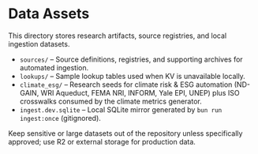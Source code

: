 # Data Assets

This directory stores research artifacts, source registries, and local ingestion datasets.

- `sources/` – Source definitions, registries, and supporting archives for automated ingestion.
- `lookups/` – Sample lookup tables used when KV is unavailable locally.
- `climate_esg/` – Research seeds for climate risk & ESG automation (ND-GAIN, WRI Aqueduct, FEMA NRI, INFORM, Yale EPI, UNEP) plus ISO crosswalks consumed by the climate metrics generator.
- `ingest.dev.sqlite` – Local SQLite mirror generated by `bun run ingest:once` (gitignored).

Keep sensitive or large datasets out of the repository unless specifically approved; use R2 or external storage for production data.

